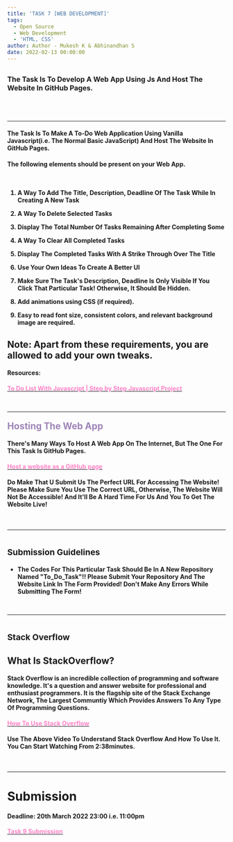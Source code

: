 ```yaml
---
title: 'TASK 7 [WEB DEVELOPMENT]'
tags:
  - Open Source
  - Web Development
  - 'HTML, CSS'
author: Author - Mukesh K & Abhinandhan S
date: 2022-02-13 00:00:00 
---
```

## <span style="font-size: 1rem;">The Task Is To Develop A Web App Using Js And Host The Website In GitHub Pages. </style>


<br>

<br>
<hr>

#### The Task Is To Make A To-Do Web Application Using Vanilla Javascript(i.e. The Normal Basic JavaScript) And Host The Website In GitHub Pages. 

#### The following elements should be present on your Web App.

<br>

<b>

1. A Way To Add The Title, Description, Deadline Of The Task While In Creating A New Task

2. A Way To Delete Selected Tasks

3. Display The Total Number Of Tasks Remaining After Completing Some

4. A Way To Clear All Completed Tasks

5. Display The Completed Tasks With A Strike Through Over The Title

6. Use Your Own Ideas To Create A Better UI

7. Make Sure The Task's Description, Deadline Is Only Visible If You Click That Particular Task! Otherwise, It Should Be Hidden.

8. Add animations using CSS (if required).

9. Easy to read font size, consistent colors, and relevant background image are required.

</b>

## Note: Apart from these requirements, you are allowed to add your own tweaks.

#### Resources:
[<b><span style="color: #FE83C6">To Do List With Javascript | Step by Step Javascript Project</span></b>](https://youtu.be/cOUNOi297Mw)

<br>

<hr>

#### <b><span style="color: #9D84B7; font-size: 1.3rem">Hosting The Web App</span></b>

#### There's Many Ways To Host A Web App On The Internet, But The One For This Task Is GitHub Pages.

[<b><span style="color: #FE83C6">Host a website as a GitHub page</span></b>](https://www.youtube.com/watch?v=8hrJ4oN1u_8)

#### Do Make That U Submit Us The Perfect URL For Accessing The Website! Please Make Sure You Use The Correct URL, Otherwise, The Website Will Not Be Accessible! And It'll Be A Hard Time For Us And You To Get The Website Live!

<br>

<hr>

# <b><span style="font-size: 1.2rem">Submission Guidelines</span></b>

- <b>The Codes For This Particular Task Should Be In A New Repository Named "To_Do_Task"!! Please Submit Your Repository And The Website Link In The Form Provided! Don't Make Any Errors While Submitting The Form!</b>

<br>

<hr>

# <b><span style="font-size: 1.2rem">Stack Overflow</span></b>

## What Is StackOverflow?

#### Stack Overflow is an incredible collection of programming and software knowledge. It's a question and answer website for professional and enthusiast programmers. It is the flagship site of the Stack Exchange Network, The Largest Communtiy Which Provides Answers To Any Type Of Programming Questions.

[<b><span style="color: #FE83C6">How To Use Stack Overflow</span></b>](https://youtu.be/sMIslcynm0Q)

#### Use The Above Video To Understand Stack Overflow And How To Use It. You Can Start Watching From 2:38minutes.

<br>

<hr>

# Submission 
#### Deadline: 20th March 2022 23:00 i.e. 11:00pm
[<b><span style="color: #FE83C6">Task 9 Submission</b></span>](https://forms.gle/x3fneSSBnLdZK2Ji7)

<br>